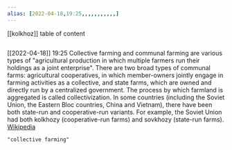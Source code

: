 ```yaml
---
alias: [2022-04-18,19:25,,,,,,,,,,,]
---
```

[[kolkhoz]]
table of content
```toc
```

[[2022-04-18]] 19:25
Collective farming and communal farming are various types of "agricultural production in which multiple farmers run their holdings as a joint enterprise". There are two broad types of communal farms: agricultural cooperatives, in which member-owners jointly engage in farming activities as a collective, and state farms, which are owned and directly run by a centralized government. The process by which farmland is aggregated is called collectivization. In some countries (including the Soviet Union, the Eastern Bloc countries, China and Vietnam), there have been both state-run and cooperative-run variants. For example, the Soviet Union had both kolkhozy (cooperative-run farms) and sovkhozy (state-run farms).
[Wikipedia](https://en.wikipedia.org/wiki/Collective%20farming)
```query
"collective farming"
```
